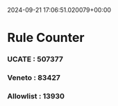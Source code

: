 2024-09-21 17:06:51.020079+00:00
# Rule Counter 
 ### UCATE : 507377

 ### Veneto : 83427

 ### Allowlist : 13930